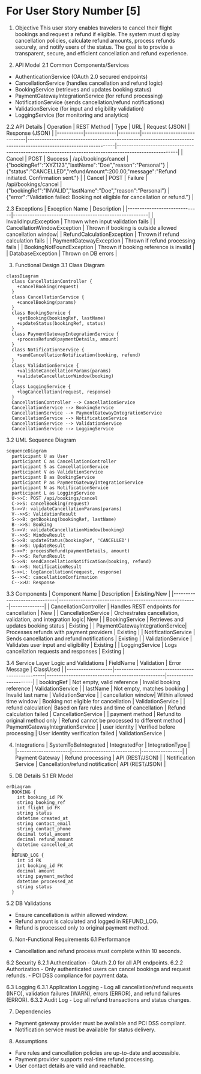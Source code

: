# For User Story Number [5]

1. Objective
This user story enables travelers to cancel their flight bookings and request a refund if eligible. The system must display cancellation policies, calculate refund amounts, process refunds securely, and notify users of the status. The goal is to provide a transparent, secure, and efficient cancellation and refund experience.

2. API Model
  2.1 Common Components/Services
  - AuthenticationService (OAuth 2.0 secured endpoints)
  - CancellationService (handles cancellation and refund logic)
  - BookingService (retrieves and updates booking status)
  - PaymentGatewayIntegrationService (for refund processing)
  - NotificationService (sends cancellation/refund notifications)
  - ValidationService (for input and eligibility validation)
  - LoggingService (for monitoring and analytics)

  2.2 API Details
  | Operation | REST Method | Type    | URL                          | Request (JSON)                                                                                                   | Response (JSON)                                                                                       |
  |-----------|-------------|---------|------------------------------|------------------------------------------------------------------------------------------------------------------|-------------------------------------------------------------------------------------------------------|
  | Cancel    | POST        | Success | /api/bookings/cancel         | {"bookingRef":"XYZ123","lastName":"Doe","reason":"Personal"}                                            | {"status":"CANCELLED","refundAmount":200.00,"message":"Refund initiated. Confirmation sent."} |
  | Cancel    | POST        | Failure | /api/bookings/cancel         | {"bookingRef":"INVALID","lastName":"Doe","reason":"Personal"}                                          | {"error":"Validation failed: Booking not eligible for cancellation or refund."}                   |

  2.3 Exceptions
  | Exception Name                | Description                                            |
  |------------------------------|--------------------------------------------------------|
  | InvalidInputException         | Thrown when input validation fails                     |
  | CancellationWindowException   | Thrown if booking is outside allowed cancellation window|
  | RefundCalculationException    | Thrown if refund calculation fails                     |
  | PaymentGatewayException       | Thrown if refund processing fails                      |
  | BookingNotFoundException      | Thrown if booking reference is invalid                 |
  | DatabaseException             | Thrown on DB errors                                   |

3. Functional Design
  3.1 Class Diagram
  ```mermaid
  classDiagram
    class CancellationController {
      +cancelBooking(request)
    }
    class CancellationService {
      +cancelBooking(params)
    }
    class BookingService {
      +getBooking(bookingRef, lastName)
      +updateStatus(bookingRef, status)
    }
    class PaymentGatewayIntegrationService {
      +processRefund(paymentDetails, amount)
    }
    class NotificationService {
      +sendCancellationNotification(booking, refund)
    }
    class ValidationService {
      +validateCancellationParams(params)
      +validateCancellationWindow(booking)
    }
    class LoggingService {
      +logCancellation(request, response)
    }
    CancellationController --> CancellationService
    CancellationService --> BookingService
    CancellationService --> PaymentGatewayIntegrationService
    CancellationService --> NotificationService
    CancellationService --> ValidationService
    CancellationService --> LoggingService
  ```

  3.2 UML Sequence Diagram
  ```mermaid
  sequenceDiagram
    participant U as User
    participant C as CancellationController
    participant S as CancellationService
    participant V as ValidationService
    participant B as BookingService
    participant P as PaymentGatewayIntegrationService
    participant N as NotificationService
    participant L as LoggingService
    U->>C: POST /api/bookings/cancel
    C->>S: cancelBooking(request)
    S->>V: validateCancellationParams(params)
    V-->>S: ValidationResult
    S->>B: getBooking(bookingRef, lastName)
    B-->>S: Booking
    S->>V: validateCancellationWindow(booking)
    V-->>S: WindowResult
    S->>B: updateStatus(bookingRef, 'CANCELLED')
    B-->>S: UpdateResult
    S->>P: processRefund(paymentDetails, amount)
    P-->>S: RefundResult
    S->>N: sendCancellationNotification(booking, refund)
    N-->>S: NotificationResult
    S->>L: logCancellation(request, response)
    S-->>C: cancellationConfirmation
    C-->>U: Response
  ```

  3.3 Components
  | Component Name                | Description                                             | Existing/New |
  |------------------------------|---------------------------------------------------------|--------------|
  | CancellationController        | Handles REST endpoints for cancellation                 | New          |
  | CancellationService           | Orchestrates cancellation, validation, and integration logic| New      |
  | BookingService                | Retrieves and updates booking status                    | Existing     |
  | PaymentGatewayIntegrationService| Processes refunds with payment providers              | Existing     |
  | NotificationService           | Sends cancellation and refund notifications             | Existing     |
  | ValidationService             | Validates user input and eligibility                    | Existing     |
  | LoggingService                | Logs cancellation requests and responses                | Existing     |

  3.4 Service Layer Logic and Validations
  | FieldName         | Validation                                      | Error Message                                   | ClassUsed            |
  |-------------------|-------------------------------------------------|-------------------------------------------------|----------------------|
  | bookingRef        | Not empty, valid reference                       | Invalid booking reference                       | ValidationService    |
  | lastName          | Not empty, matches booking                       | Invalid last name                               | ValidationService    |
  | cancellation window| Within allowed time window                      | Booking not eligible for cancellation           | ValidationService    |
  | refund calculation| Based on fare rules and time of cancellation    | Refund calculation failed                       | CancellationService  |
  | payment method    | Refund to original method only                   | Refund cannot be processed to different method   | PaymentGatewayIntegrationService |
  | user identity     | Verified before processing                       | User identity verification failed               | ValidationService    |

4. Integrations
  | SystemToBeIntegrated | IntegratedFor              | IntegrationType |
  |----------------------|----------------------------|-----------------|
  | Payment Gateway      | Refund processing          | API (REST/JSON) |
  | Notification Service | Cancellation/refund notification| API (REST/JSON) |

5. DB Details
  5.1 ER Model
  ```mermaid
  erDiagram
    BOOKING {
      int booking_id PK
      string booking_ref
      int flight_id FK
      string status
      datetime created_at
      string contact_email
      string contact_phone
      decimal total_amount
      decimal refund_amount
      datetime cancelled_at
    }
    REFUND_LOG {
      int id PK
      int booking_id FK
      decimal amount
      string payment_method
      datetime processed_at
      string status
    }
  ```

  5.2 DB Validations
  - Ensure cancellation is within allowed window.
  - Refund amount is calculated and logged in REFUND_LOG.
  - Refund is processed only to original payment method.

6. Non-Functional Requirements
  6.1 Performance
  - Cancellation and refund process must complete within 10 seconds.

  6.2 Security
    6.2.1 Authentication
    - OAuth 2.0 for all API endpoints.
    6.2.2 Authorization
    - Only authenticated users can cancel bookings and request refunds.
    - PCI DSS compliance for payment data.

  6.3 Logging
    6.3.1 Application Logging
    - Log all cancellation/refund requests (INFO), validation failures (WARN), errors (ERROR), and refund failures (ERROR).
    6.3.2 Audit Log
    - Log all refund transactions and status changes.

7. Dependencies
  - Payment gateway provider must be available and PCI DSS compliant.
  - Notification service must be available for status delivery.

8. Assumptions
  - Fare rules and cancellation policies are up-to-date and accessible.
  - Payment provider supports real-time refund processing.
  - User contact details are valid and reachable.
